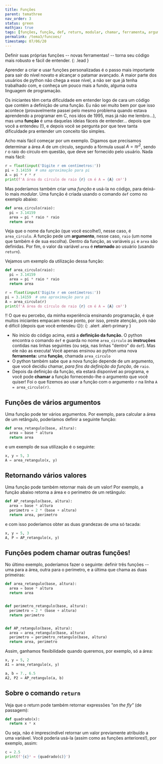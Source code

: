 ```yaml
---
title: Funções
parent: temathree
nav_order: 3
status: green
mathjax: true
tags: [funções, função, def, return, modular, chamar, ferramenta, argumento]
permalink: /tema3/funcoes/
timestamp: 07/06/20
---
```


Definir suas próprias funções -- novas ferramentas! -- torna seu código mais robusto e fácil de entender. 
{: .lead }

Aprender a criar e usar funções personalizadas é o passo mais importante para sair do nível novato e alcançar o patamar avançado. A maior parte dos usuários de python não chega a esse nível, a não ser que já tenha trabalhado com, e conheça um pouco mais a fundo, alguma outra linguagem de programação.

Os iniciantes têm certa dificuldade em entender logo de cara um código que contém a definição de uma função. Eu não sei muito bem por que isso acontece (provavelmente passei pelo mesmo problema quando estava aprendendo a programar em C, nos idos de 1995, mas já não me lembro...), mas uma **função** é uma daquelas ideias fáceis de entender... depois que você a entendeu (!), e depois você se pergunta por que teve tanta dificuldade pra entender um conceito tão simples.

Acho mais fácil começar por um exemplo. Digamos que precisamos determinar a área $A$ de um círculo, segundo a fórmula usual $A = \pi r^2$, sendo $r$ o raio do círculo em questão, que deve ser fornecido pelo usuário. Nada mais fácil:
```python
r = float(input('Digite r em centímetros:'))
pi = 3.14159  # uma aproximação para pi
A = pi * r * r
print(f'A área do círculo de raio {r} cm é A = {A} cm²')
```

Mas poderíamos também criar uma *função* e usá-la no código, para deixá-lo mais *modular*. Uma função é criada usando o comando `def` como no exemplo abaixo:
```python
def area_circulo(raio):
  pi = 3.14159
  area = pi * raio * raio
  return area
```
Veja que o nome da função (que você escolhe!), nesse caso, é `area_circulo`. A função pede um **argumento**, nesse caso, `raio` (um nome que também é de sua escolha). Dentro da função, as variáveis `pi` e `area` são definidas. Por fim, o valor da variável `area` é **retornado** ao usuário (usando `return`). 

Vejamos um exemplo da utilização dessa função:
```python
def area_circulo(raio):
  pi = 3.14159
  area = pi * raio * raio
  return area

r = float(input('Digite r em centímetros:'))
pi = 3.14159  # uma aproximação para pi
A = area_circulo(r)
print(f'A área do círculo de raio {r} cm é A = {A} cm²')
```

:bangbang: O que eu percebo, da minha experiência ensinando programação, é que muitos iniciantes empacam nesse ponto, por isso, preste atenção, pois não é difícil (depois que você entendeu :confounded:): 
{: .alert .alert-primary }
- No início do código acima, está  a **definição da função.** O python encontra o comando `def` e guarda no nome `area_circulo` as **instruções** contidas nas linhas seguintes (ou seja, nas linhas "dentro" do `def`). Mas ele não as executa! Você apenas ensinou ao python uma nova **ferramenta:** uma **função**, chamada `area_circulo`
- O python também sabe que a nova função depende de um argumento, que você decidiu chamar, *para fins da definição da função*, de `raio`.
- Depois da definição da função, ela estará disponível ao programa, e você pode **chamar** a função fornecendo-lhe o argumento que você quiser! Foi o que fizemos ao usar a função com o argumento `r` na linha `A = area_circulo(r)`.

## Funções de vários argumentos

Uma função pode ter vários argumentos. Por exemplo, para calcular a área de um retângulo, poderíamos definir a seguinte função:
```python
def area_retangulo(base, altura):
  area = base * altura
  return area
```
e um exemplo de sua utilização é o seguinte:
```python
x, y = 5, 3
A = area_retangulo(x, y)
```

## Retornando vários valores

Uma função pode também retornar mais de um valor! Por exemplo, a função abaixo retorna a área e o perímetro de um retângulo:
```python
def AP_retangulo(base, altura):
  area = base * altura
  perimetro = 2 * (base + altura)
  return area, perimetro
```
e com isso poderíamos obter as duas grandezas de uma só tacada:
```python
x, y = 5, 3
A, P = AP_retangulo(x, y)
```

## Funções podem chamar outras funções!

No último exemplo, poderíamos fazer o seguinte: definir três funções -- uma para a área, outra para o perímetro, e a última que chama as duas primeiras:
```python
def area_retangulo(base, altura):
  area = base * altura
  return area


def perimetro_retangulo(base, altura):
  perimetro = 2 * (base + altura)
  return perimetro


def AP_retangulo(base, altura):
  area = area_retangulo(base, altura)
  perimetro = perimetro_retangulo(base, altura)
  return area, perimetro
```

Assim, ganhamos flexibilidade quando queremos, por exemplo, só a área:
```python
x, y = 5, 2
A1 = area_retangulo(x, y)

a, b = 7., 6.5
A2, P2 = AP_retangulo(a, b)
```

## Sobre o comando `return`

Veja que o return pode também retornar expressões *"on the fly"* (de passagem):
```python
def quadrado(x):
  return x * x
```
Ou seja, não é imprescindível retornar um valor previamente atribuído a uma variável.
Você poderia usá-la (assim como as funções anteriores!), por exemplo, assim:
```python
c = 2.5
print(f'{c}² = {quadrado(c)}')
```


